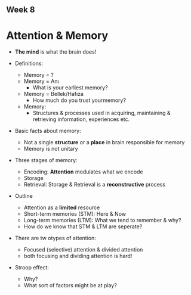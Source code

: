## Week 8
# Attention & Memory
- **The mind** is what the brain does!
- Definitions:
    - Memory = ?
    - Memory = Anı
        - What is your earliest memory?
    - Memory = Bellek/Hafıza
        - How much do you trust yourmemory?
    - Memory:
        - Structures & processes used in acquiring, maintaining & retrieving information, experiences etc.
- Basic facts about memory:
    - Not a single **structure** or a **place** in brain responsible for memory
    - Memory is not unitary
- Three stages of memory:
    - Encoding: **Attention** modulates what we encode
    - Storage
    - Retrieval: Storage & Retrieval is a **reconstructive** process
- Outline
    - Attention as a **limited** resource
    - Short-term memories (STM): Here & Now
    - Long-term memories (LTM): What we tend to remember & why?
    - How do we know that STM & LTM are seperate?

- There are tw otypes of attention:
    - Focused (selective) attention & divided attention
    - both focusing and dividing attention is hard!
- Stroop effect:
    - Why?
    - What sort of factors might be at play?